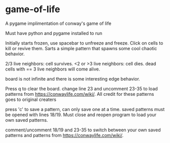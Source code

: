 # game-of-life
A pygame implimentation of conway's game of life

Must have python and pygame installed to run

Initially starts frozen, use spacebar to unfreeze and freeze.
Click on cells to kill or revive them.
Sarts a simple pattern that spawns some cool chaotic behavior. 

2/3 live neighbors: cell survives. 
<2 or >3 live neighbors: cell dies. 
dead cells with == 3 live neighbors will come alive. 

board is not infinite and there is some interesting edge behavior. 

Press q to clear the board. 
change line 23 and uncomment 23-35 to load patterns from https://conwaylife.com/wiki/.
All credit for these patterns goes to original creaters

press 'c' to save a pattern, can only save one at a time.
saved patterns must be opened with lines 18/19.
Must close and reopen program to load your own saved patterns.

comment/uncomment 18/19 and 23-35 to switch between your own saved patterns 
and patterns from https://conwaylife.com/wiki/.